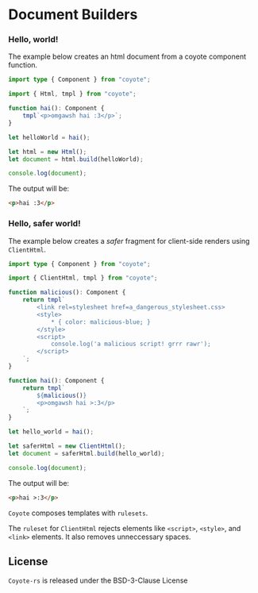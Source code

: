 # Document Builders

### Hello, world!

The example below creates an html document from a coyote component function.

```ts
import type { Component } from "coyote";

import { Html, tmpl } from "coyote";

function hai(): Component {
	tmpl`<p>omgawsh hai :3</p>`;
}

let helloWorld = hai();

let html = new Html();
let document = html.build(helloWorld);

console.log(document);
```

The output will be:

```html
<p>hai :3</p>
```

### Hello, safer world!

The example below creates a _safer_ fragment for client-side renders using `ClientHtml`.

```ts
import type { Component } from "coyote";

import { ClientHtml, tmpl } from "coyote";

function malicious(): Component {
	return tmpl`
        <link rel=stylesheet href=a_dangerous_stylesheet.css>
        <style>
            * { color: malicious-blue; }
        </style>
        <script>
            console.log('a malicious script! grrr rawr');
        </script>
    `;
}

function hai(): Component {
	return tmpl`
		${malicious()}
		<p>omgawsh hai >:3</p>
	`;
}

let hello_world = hai();

let saferHtml = new ClientHtml();
let document = saferHtml.build(hello_world);

console.log(document);
```

The output will be:

```html
<p>hai >:3</p>
```

`Coyote` composes templates with `rulesets`.

The `ruleset` for `ClientHtml` rejects elements like `<script>`, `<style>`, and `<link>` elements.
It also removes unneccessary spaces.

## License

`Coyote-rs` is released under the BSD-3-Clause License
